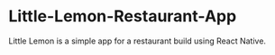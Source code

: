 # Little-Lemon-Restaurant-App
Little Lemon is a simple app for a restaurant build using React Native.

